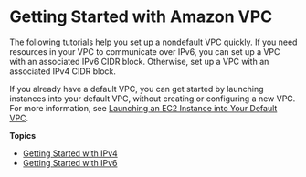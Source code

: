 # Getting Started with Amazon VPC<a name="GetStarted"></a>

The following tutorials help you set up a nondefault VPC quickly\. If you need resources in your VPC to communicate over IPv6, you can set up a VPC with an associated IPv6 CIDR block\. Otherwise, set up a VPC with an associated IPv4 CIDR block\.

If you already have a default VPC, you can get started by launching instances into your default VPC, without creating or configuring a new VPC\. For more information, see [Launching an EC2 Instance into Your Default VPC](default-vpc.md#launching-into)\.

**Topics**
+ [Getting Started with IPv4](getting-started-ipv4.md)
+ [Getting Started with IPv6](get-started-ipv6.md)